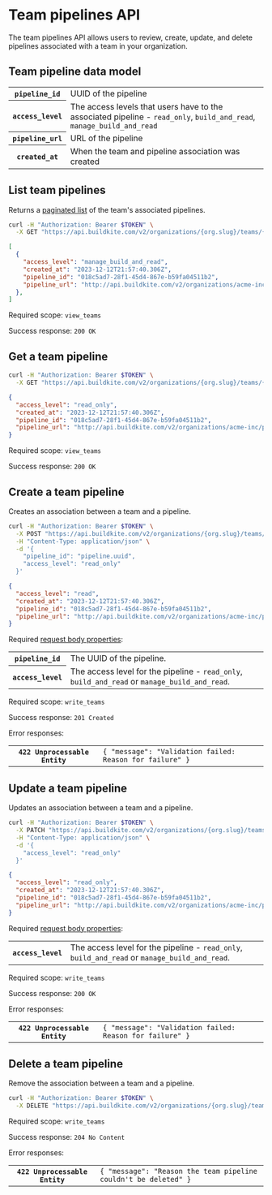 # Team pipelines API

The team pipelines API allows users to review, create, update, and delete pipelines associated with a team in your organization.

## Team pipeline data model

<table class="responsive-table">
<tbody>
  <tr><th><code>pipeline_id</code></th><td>UUID of the pipeline</td></tr>
  <tr><th><code>access_level</code></th><td>The access levels that users have to the associated pipeline - <code>read_only</code>, <code>build_and_read</code>, <code>manage_build_and_read</code></td></tr>
  <tr><th><code>pipeline_url</code></th><td>URL of the pipeline</td></tr>
  <tr><th><code>created_at</code></th><td>When the team and pipeline association was created</td></tr>
</tbody>
</table>

## List team pipelines

Returns a [paginated list](<%= paginated_resource_docs_url %>) of the team's associated pipelines.

```bash
curl -H "Authorization: Bearer $TOKEN" \
  -X GET "https://api.buildkite.com/v2/organizations/{org.slug}/teams/{team.uuid}/pipelines"
```

```json
[
  {
    "access_level": "manage_build_and_read",
    "created_at": "2023-12-12T21:57:40.306Z",
    "pipeline_id": "018c5ad7-28f1-45d4-867e-b59fa04511b2",
    "pipeline_url": "http://api.buildkite.com/v2/organizations/acme-inc/pipelines/test-pipeline"
  },
]
```

Required scope: `view_teams`

Success response: `200 OK`

## Get a team pipeline

```bash
curl -H "Authorization: Bearer $TOKEN" \
  -X GET "https://api.buildkite.com/v2/organizations/{org.slug}/teams/{team.uuid}/pipelines/{pipeline.uuid}"
```

```json
{
  "access_level": "read_only",
  "created_at": "2023-12-12T21:57:40.306Z",
  "pipeline_id": "018c5ad7-28f1-45d4-867e-b59fa04511b2",
  "pipeline_url": "http://api.buildkite.com/v2/organizations/acme-inc/pipelines/e5eb97866561b24e088715332a2803dc64f02c61"
}
```

Required scope: `view_teams`

Success response: `200 OK`

## Create a team pipeline

Creates an association between a team and a pipeline.

```bash
curl -H "Authorization: Bearer $TOKEN" \
  -X POST "https://api.buildkite.com/v2/organizations/{org.slug}/teams/{team.uuid}/pipelines/" \
  -H "Content-Type: application/json" \
  -d '{
    "pipeline_id": "pipeline.uuid",
    "access_level": "read_only"
  }'
```

```json
{
  "access_level": "read",
  "created_at": "2023-12-12T21:57:40.306Z",
  "pipeline_id": "018c5ad7-28f1-45d4-867e-b59fa04511b2",
  "pipeline_url": "http://api.buildkite.com/v2/organizations/acme-inc/pipelines/e5eb97866561b24e088715332a2803dc64f02c61"
}
```

Required [request body properties](/docs/api#request-body-properties):

<table class="responsive-table">
<tbody>
  <tr>
    <th><code>pipeline_id</code></th>
    <td>The UUID of the pipeline.</td>
  </tr>
  <tr>
    <th><code>access_level</code></th>
    <td>The access level for the pipeline - <code>read_only</code>, <code>build_and_read</code> or <code>manage_build_and_read</code>.</td>
  </tr>
</tbody>
</table>

Required scope: `write_teams`

Success response: `201 Created`

Error responses:

<table class="responsive-table">
<tbody>
  <tr><th><code>422 Unprocessable Entity</code></th><td><code>{ "message": "Validation failed: Reason for failure" }</code></td></tr>
</tbody>
</table>

## Update a team pipeline

Updates an association between a team and a pipeline.

```bash
curl -H "Authorization: Bearer $TOKEN" \
  -X PATCH "https://api.buildkite.com/v2/organizations/{org.slug}/teams/{team.uuid}/pipelines/{pipeline.uuid}" \
  -H "Content-Type: application/json" \
  -d '{
    "access_level": "read_only"
  }'
```

```json
{
  "access_level": "read_only",
  "created_at": "2023-12-12T21:57:40.306Z",
  "pipeline_id": "018c5ad7-28f1-45d4-867e-b59fa04511b2",
  "pipeline_url": "http://api.buildkite.com/v2/organizations/acme-inc/pipelines/e5eb97866561b24e088715332a2803dc64f02c61"
}
```

Required [request body properties](/docs/api#request-body-properties):

<table class="responsive-table">
<tbody>
  <tr>
    <th><code>access_level</code></th>
    <td>The access level for the pipeline - <code>read_only</code>, <code>build_and_read</code> or <code>manage_build_and_read</code>.</td>
  </tr>
</tbody>
</table>

Required scope: `write_teams`

Success response: `200 OK`

Error responses:

<table class="responsive-table">
<tbody>
  <tr><th><code>422 Unprocessable Entity</code></th><td><code>{ "message": "Validation failed: Reason for failure" }</code></td></tr>
</tbody>
</table>

## Delete a team pipeline

Remove the association between a team and a pipeline.

```bash
curl -H "Authorization: Bearer $TOKEN" \
  -X DELETE "https://api.buildkite.com/v2/organizations/{org.slug}/teams/{team.uuid}/pipelines/"
```

Required scope: `write_teams`

Success response: `204 No Content`

Error responses:

<table class="responsive-table">
<tbody>
  <tr><th><code>422 Unprocessable Entity</code></th><td><code>{ "message": "Reason the team pipeline couldn't be deleted" }</code></td></tr>
</tbody>
</table>
